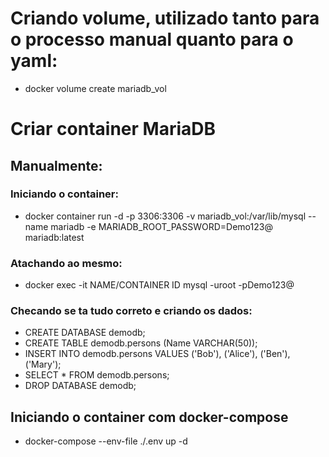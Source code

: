 # Criando volume, utilizado tanto para o processo manual quanto para o yaml:
- docker volume create mariadb_vol

# Criar container MariaDB 
## Manualmente:
### Iniciando o container:
- docker container run -d -p 3306:3306 -v mariadb_vol:/var/lib/mysql --name mariadb -e MARIADB_ROOT_PASSWORD=Demo123@ mariadb:latest
### Atachando ao mesmo:
- docker exec -it NAME/CONTAINER ID mysql -uroot -pDemo123@

### Checando se ta tudo correto e criando os dados:
- CREATE DATABASE demodb;
- CREATE TABLE demodb.persons (Name VARCHAR(50));
- INSERT INTO demodb.persons VALUES ('Bob'), ('Alice'), ('Ben'), ('Mary');
- SELECT * FROM demodb.persons;
- DROP DATABASE demodb;

## Iniciando o container com docker-compose
- docker-compose --env-file ./.env up -d
